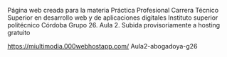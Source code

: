 Página web creada para la materia Práctica Profesional
Carrera Técnico Superior en desarrollo web y de aplicaciones digitales
Instituto superior politécnico Córdoba
Grupo 26. Aula 2.
Subida provisoriamente a hosting gratuito

https://miultimodia.000webhostapp.com/
Aula2-abogadoya-g26


